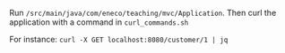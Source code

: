 Run `/src/main/java/com/eneco/teaching/mvc/Application`. Then curl the application with a command in `curl_commands.sh`

For instance: `curl -X GET localhost:8080/customer/1 | jq`